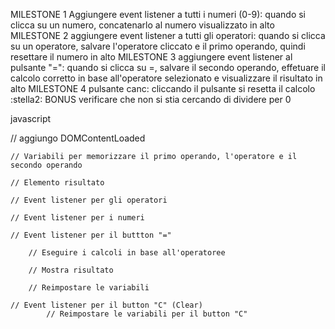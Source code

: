 MILESTONE 1
Aggiungere event listener a tutti i numeri (0-9): quando si clicca su un numero, concatenarlo al numero visualizzato in alto
MILESTONE 2
aggiungere event listener a tutti gli operatori: quando si clicca su un operatore, salvare l'operatore cliccato e il primo operando, quindi resettare il numero in alto
MILESTONE 3
aggiungere event listener al pulsante "=": quando si clicca su =, salvare il secondo operando, effetuare il calcolo corretto in base all'operatore selezionato e visualizzare il risultato in alto
MILESTONE 4
pulsante canc: cliccando il pulsante si resetta il calcolo
:stella2: BONUS
verificare che non si stia cercando di dividere per 0

javascript

// aggiungo DOMContentLoaded

    // Variabili per memorizzare il primo operando, l'operatore e il secondo operando

    // Elemento risultato

    // Event listener per gli operatori

    // Event listener per i numeri

    // Event listener per il buttton "="

        // Eseguire i calcoli in base all'operatoree

        // Mostra risultato

        // Reimpostare le variabili

    // Event listener per il button "C" (Clear)
            // Reimpostare le variabili per il button "C"



